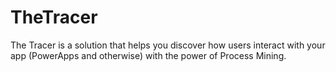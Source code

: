 # TheTracer
The Tracer is a solution that helps you discover how users interact with your app (PowerApps and otherwise) with the power of Process Mining.
